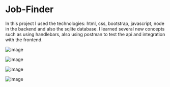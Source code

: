 # Job-Finder


In this project I used the technologies: html, css, bootstrap, javascript, node in the backend and also the sqlite database. 
I learned several new concepts such as using handlebars, 
also using postman to test the api and integration with the frontend.

![image](https://user-images.githubusercontent.com/61715137/234285212-2966083f-b92f-4b1a-8041-09ef60d4c949.png)

![image](https://user-images.githubusercontent.com/61715137/234285323-1ac94854-8e40-4039-a54b-cbdd610973de.png)

![image](https://user-images.githubusercontent.com/61715137/234285389-49d838fd-e507-4d76-bebd-aea3e09421b9.png)

![image](https://user-images.githubusercontent.com/61715137/234285413-2fb67c96-c4d9-4b13-9536-4d99add92d8b.png)
